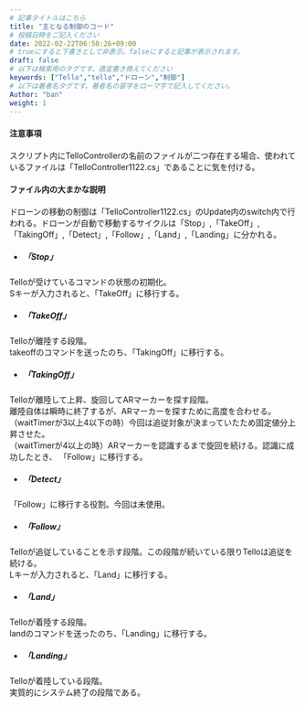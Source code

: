 ```yaml
---
# 記事タイトルはこちら
title: "主となる制御のコード"
# 投稿日時をご記入ください
date: 2022-02-22T06:50:26+09:00
# trueにすると下書きとして非表示。falseにすると記事が表示されます。
draft: false
# 以下は検索用のタグです。適宜書き換えてください
keywords: ["Tello","tello","ドローン","制御"]
# 以下は著者名タグです。著者名の苗字をローマ字で記入してください。
Author: "ban"
weight: 1
---
```


#### 注意事項
スクリプト内にTelloControllerの名前のファイルが二つ存在する場合、使われているファイルは「TelloController1122.cs」であることに気を付ける。

#### ファイル内の大まかな説明
ドローンの移動の制御は「TelloController1122.cs」のUpdate内のswitch内で行われる。ドローンが自動で移動するサイクルは「Stop」,「TakeOff」,「TakingOff」,「Detect」,「Follow」,「Land」,「Landing」に分かれる。
- ##### 「Stop」
Telloが受けているコマンドの状態の初期化。  
Sキーが入力されると、「TakeOff」に移行する。  

- ##### 「TakeOff」
Telloが離陸する段階。  
takeoffのコマンドを送ったのち、「TakingOff」に移行する。

- ##### 「TakingOff」
Telloが離陸して上昇、旋回してARマーカーを探す段階。  
離陸自体は瞬時に終了するが、ARマーカーを探すために高度を合わせる。  
（waitTimerが3以上4以下の時）今回は追従対象が決まっていたため固定値分上昇させた。  
（waitTimerが4以上の時）ARマーカーを認識するまで旋回を続ける。認識に成功したとき、 「Follow」に移行する。 

- ##### 「Detect」
「Follow」に移行する役割。今回は未使用。

- ##### 「Follow」
Telloが追従していることを示す段階。この段階が続いている限りTelloは追従を続ける。  
Lキーが入力されると、「Land」に移行する。

- ##### 「Land」
Telloが着陸する段階。  
landのコマンドを送ったのち、「Landing」に移行する。

- ##### 「Landing」
Telloが着陸している段階。  
実質的にシステム終了の段階である。